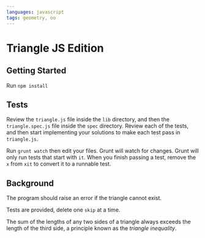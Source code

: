 ```yaml
---
languages: javascript
tags: geometry, oo
---
```


# Triangle JS Edition
## Getting Started

Run `npm install`

## Tests

Review the `triangle.js` file inside the `lib` directory, and then the `triangle.spec.js` file inside the `spec` directory. Review each of the tests, and then start implementing your solutions to make each test pass in `triangle.js`.

Run `grunt watch` then edit your files. Grunt will watch for changes. Grunt
will only run tests that start with `it`. When you finish passing a test,
remove the `x` from `xit` to convert it to a runnable test.

## Background

The program should raise an error if the triangle cannot exist.

Tests are provided, delete one `skip` at a time.

The sum of the lengths of any two sides of a triangle always exceeds the length of the third side, a principle known as the _triangle inequality_.
